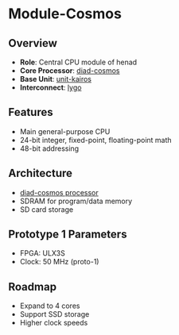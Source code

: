 # Module-Cosmos

## Overview
- **Role**: Central CPU module of henad
- **Core Processor**: [diad-cosmos](../../processors/cosmos/cosmos.md)
- **Base Unit**: [unit-kairos](../../units/kairos/kairos.md)
- **Interconnect**: [lygo](../../interfaces/lygo/lygo.md)

## Features
- Main general-purpose CPU
- 24-bit integer, fixed-point, floating-point math
- 48-bit addressing

## Architecture
- [diad-cosmos processor](../../processors/cosmos/cosmos.md)
- SDRAM for program/data memory
- SD card storage

## Prototype 1 Parameters
- FPGA: ULX3S
- Clock: 50 MHz (proto-1)

## Roadmap
- Expand to 4 cores
- Support SSD storage
- Higher clock speeds

